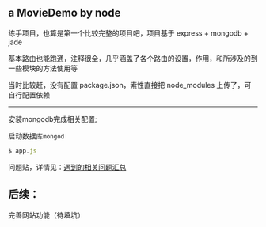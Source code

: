 ## a MovieDemo by node

练手项目，也算是第一个比较完整的项目吧，项目基于 express + mongodb + jade

基本路由也能跑通，注释很全，几乎涵盖了各个路由的设置，作用，和所涉及的到一些模块的方法使用等

当时比较赶，没有配置 package.json，索性直接把 node_modules 上传了，可自行配置依赖

---

安装mongodb完成相关配置;

启动数据库`mongod`

```js
$ app.js
```

问题贴，详情见：<a href="http://hanekaoru.com/?p=1367" target="_blank">遇到的相关问题汇总</a>


## 后续：

完善网站功能（待填坑）

